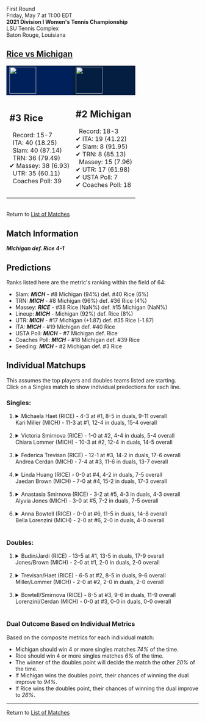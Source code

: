 First Round  
Friday, May 7 at 11:00 EDT  
**2021 Division I Women's Tennis Championship**  
LSU Tennis Complex  
Baton Rouge, Louisiana  
## [Rice vs Michigan](https://www.ncaa.com/game/5833657)  

<table><tr style="background-color: #d9d9d9 !important"><td style="background-color: #00205B !important"><img src="https://www.ncaa.com/sites/default/files/images/logos/schools/r/rice.70.png" width="70" height="70" /></td><td style="background-color: #041E42 !important"><img src="https://www.ncaa.com/sites/default/files/images/logos/schools/m/michigan.70.png" width="70" height="70" /></td></tr><tr>
<td>  

<h2>#3 Rice</h2>  
&nbsp; Record: 15-7<br>  
&nbsp; ITA: 40 (18.25)<br>  
&nbsp; Slam: 40 (87.14)<br>  
&nbsp; TRN: 36 (79.49)<br>  
&#10004; Massey: 38 (6.93)<br>  
&nbsp; UTR: 35 (60.11)<br>  
&nbsp; Coaches Poll: 39<br>  
<br>  

</td>
<td>  

<h2>#2 Michigan</h2>  
&nbsp; Record: 18-3<br>  
&#10004; ITA: 19 (41.22)<br>  
&#10004; Slam: 8 (91.95)<br>  
&#10004; TRN: 8 (85.13)<br>  
&nbsp; Massey: 15 (7.96)<br>  
&#10004; UTR: 17 (61.98)<br>  
&#10004; USTA Poll: 7<br>  
&#10004; Coaches Poll: 18<br>  
<br>  

</td>
</tr></table>  


<br>Return to [List of Matches](../index.md)  

## Match Information  
***Michigan def. Rice 4-1***  

## Predictions  

Ranks listed here are the metric's ranking within the field of 64:  
- Slam: ***MICH*** - #8 Michigan (94%) def. #40 Rice (6%)  
- TRN: ***MICH*** - #8 Michigan (96%) def. #36 Rice (4%)  
- Massey: ***RICE*** - #38 Rice (NaN%) def. #15 Michigan (NaN%)  
- Lineup: ***MICH*** - Michigan (92%) def. Rice (8%)  
- UTR: ***MICH*** - #17 Michigan (+1.87) def. #35 Rice (-1.87)  
- ITA: ***MICH*** - #19 Michigan def. #40 Rice  
- USTA Poll: ***MICH*** - #7 Michigan def. Rice  
- Coaches Poll: ***MICH*** - #18 Michigan def. #39 Rice  
- Seeding: ***MICH*** - #2 Michigan def. #3 Rice  

## Individual Matchups  
This assumes the top players and doubles teams listed are starting.  
Click on a Singles match to show individual predections for each line.  

### Singles:  

<ol>
<li><details>
<summary markdown="span">Michaela Haet (RICE) - 4-3 at #1, 8-5 in duals, 9-11 overall<br>Kari Miller (MICH) - 11-3 at #1, 12-4 in duals, 15-4 overall</summary>
<h4>Predictions</h4><ul>
<li>Composite: <b><i>MICH</i></b> - Miller (93%) def. Haet (7%)</li>  
<li>Slam: <b><i>MICH</i></b> - Miller (94%) def. Haet (6%)</li>  
<li>TRN: <b><i>MICH</i></b> - Miller (94%) def. Haet (6%)</li>  
<li>Massey: <b><i>RICE</i></b> - Haet (NaN%) def. Miller (NaN%)</li>  
<li>UTR: <b><i>MICH</i></b> - Miller (91%) def. Haet (9%)</li>  
<li>ITA: <b><i>MICH</i></b> - Miller (10.66) def. Haet (0.00)</li>  
</ul>
</details>&nbsp;</li>
<li><details>
<summary markdown="span">Victoria Smirnova (RICE) - 1-0 at #2, 4-4 in duals, 5-4 overall<br>Chiara Lommer (MICH) - 10-3 at #2, 12-4 in duals, 14-5 overall</summary>
<h4>Predictions</h4><ul>
<li>Composite: <b><i>MICH</i></b> - Lommer (76%) def. Smirnova (24%)</li>  
<li>Slam: <b><i>MICH</i></b> - Lommer (74%) def. Smirnova (26%)</li>  
<li>TRN: <b><i>MICH</i></b> - Lommer (74%) def. Smirnova (26%)</li>  
<li>Massey: <b><i>RICE</i></b> - Smirnova (NaN%) def. Lommer (NaN%)</li>  
<li>UTR: <b><i>MICH</i></b> - Lommer (79%) def. Smirnova (21%)</li>  
<li>ITA: <b><i>RICE</i></b> - Smirnova (2.76) def. Lommer (2.49)</li>  
</ul>
</details>&nbsp;</li>
<li><details>
<summary markdown="span">Federica Trevisan (RICE) - 12-1 at #3, 14-2 in duals, 17-6 overall<br>Andrea Cerdan (MICH) - 7-4 at #3, 11-6 in duals, 13-7 overall</summary>
<h4>Predictions</h4><ul>
<li>Composite: <b><i>MICH</i></b> - Cerdan (63%) def. Trevisan (37%)</li>  
<li>Slam: <b><i>MICH</i></b> - Cerdan (66%) def. Trevisan (34%)</li>  
<li>TRN: <b><i>RICE</i></b> - Trevisan (52%) def. Cerdan (48%)</li>  
<li>Massey: <b><i>RICE</i></b> - Trevisan (NaN%) def. Cerdan (NaN%)</li>  
<li>UTR: <b><i>MICH</i></b> - Cerdan (76%) def. Trevisan (24%)</li>  
<li>ITA: <b><i>RICE</i></b> - Trevisan (6.30) def. Cerdan (1.79)</li>  
</ul>
</details>&nbsp;</li>
<li><details>
<summary markdown="span">Linda Huang (RICE) - 0-0 at #4, 4-2 in duals, 7-5 overall<br>Jaedan Brown (MICH) - 7-0 at #4, 15-2 in duals, 17-3 overall</summary>
<h4>Predictions</h4><ul>
<li>Composite: <b><i>MICH</i></b> - Brown (58%) def. Huang (42%)</li>  
<li>Slam: <b><i>MICH</i></b> - Brown (56%) def. Huang (44%)</li>  
<li>TRN: <b><i>MICH</i></b> - Brown (54%) def. Huang (46%)</li>  
<li>Massey: <b><i>RICE</i></b> - Huang (NaN%) def. Brown (NaN%)</li>  
<li>UTR: <b><i>MICH</i></b> - Brown (66%) def. Huang (34%)</li>  
<li>ITA: <b><i>RICE</i></b> - Huang (5.83) def. Brown (2.65)</li>  
</ul>
</details>&nbsp;</li>
<li><details>
<summary markdown="span">Anastasia Smirnova (RICE) - 3-2 at #5, 4-3 in duals, 4-3 overall<br>Alyvia Jones (MICH) - 3-0 at #5, 7-2 in duals, 7-5 overall</summary>
<h4>Predictions</h4><ul>
<li>Composite: <b><i>MICH</i></b> - Jones (73%) def. Smirnova (27%)</li>  
<li>Slam: <b><i>MICH</i></b> - Jones (78%) def. Smirnova (22%)</li>  
<li>TRN: <b><i>MICH</i></b> - Jones (69%) def. Smirnova (31%)</li>  
<li>Massey: <b><i>RICE</i></b> - Smirnova (NaN%) def. Jones (NaN%)</li>  
<li>UTR: <b><i>MICH</i></b> - Jones (72%) def. Smirnova (28%)</li>  
<li>ITA: <b><i>MICH</i></b> - Jones (2.08) def. Smirnova (1.55)</li>  
</ul>
</details>&nbsp;</li>
<li><details>
<summary markdown="span">Anna Bowtell (RICE) - 0-0 at #6, 11-5 in duals, 14-8 overall<br>Bella Lorenzini (MICH) - 2-0 at #6, 2-0 in duals, 4-0 overall</summary>
<h4>Predictions</h4><ul>
<li>Slam: <b><i>MICH</i></b> - Lorenzini (59%) def. Bowtell (41%)</li>  
<li>TRN: <b><i>MICH</i></b> - Lorenzini (52%) def. Bowtell (48%)</li>  
<li>Massey: <b><i>RICE</i></b> - Bowtell (NaN%) def. Lorenzini (NaN%)</li>  
<li>UTR: <b><i>RICE</i></b> - Bowtell (61%) def. Lorenzini (39%)</li>  
<li>ITA: <b><i>MICH</i></b> - Lorenzini (2.86) def. Bowtell (1.88)</li>  
</ul>
</details>&nbsp;</li>
</ol>

### Doubles:  

<ol>
<li><details>
<summary markdown="span">Budin/Jardi (RICE) - 13-5 at #1, 13-5 in duals, 17-9 overall<br>Jones/Brown (MICH) - 2-0 at #1, 2-0 in duals, 2-0 overall</summary>
<br>Sorry, we don't have any metrics for this match
</details>&nbsp;</li>
<li><details>
<summary markdown="span">Trevisan/Haet (RICE) - 6-5 at #2, 8-5 in duals, 9-6 overall<br>Miller/Lommer (MICH) - 2-0 at #2, 2-0 in duals, 2-0 overall</summary>
<br>Sorry, we don't have any metrics for this match
</details>&nbsp;</li>
<li><details>
<summary markdown="span">Bowtell/Smirnova (RICE) - 8-5 at #3, 9-6 in duals, 11-9 overall<br>Lorenzini/Cerdan (MICH) - 0-0 at #3, 0-0 in duals, 0-0 overall</summary>
<br>Sorry, we don't have any metrics for this match
</details>&nbsp;</li>
</ol>

### Dual Outcome Based on Individual Metrics  
  
Based on the composite metrics for each individual match:  
- Michigan should win 4 or more singles matches _74%_ of the time.  
- Rice should win 4 or more singles matches _6%_ of the time.  
- The winner of the doubles point will decide the match the other _20%_ of the time.  
- If Michigan wins the doubles point, their chances of winning the dual improve to _94%_.  
- If Rice wins the doubles point, their chances of winning the dual improve to _26%_.  
  
------

Return to [List of Matches](../index.md)  
